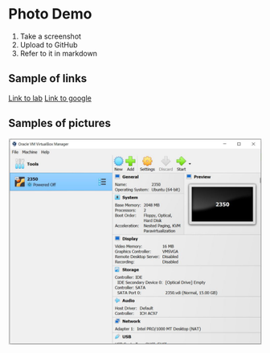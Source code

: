 # Photo Demo

1. Take a screenshot
2. Upload to GitHub
3. Refer to it in markdown

## Sample of links
[Link to lab](README.md)
[Link to google](www.google.com)


## Samples of pictures
![VBox is great!](VBox.JPG)

